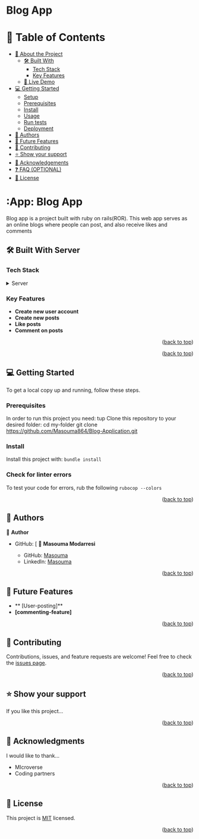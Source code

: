 <a name="readme-top"></a>

<h1>Blog App</h1>

<!-- TABLE OF CONTENTS -->
# :green_book: Table of Contents
- [:book: About the Project](#about-project)
  - [:hammer_and_wrench: Built With](#built-with)
    - [Tech Stack](#tech-stack)
    - [Key Features](#key-features)
  - [:rocket: Live Demo](#live-demo)
- [:computer: Getting Started](#getting-started)
  - [Setup](#setup)
  - [Prerequisites](#prerequisites)
  - [Install](#install)
  - [Usage](#usage)
  - [Run tests](#run-tests)
  - [Deployment](#triangular_flag_on_post-deployment)
- [:busts_in_silhouette: Authors](#authors)
- [:telescope: Future Features](#future-features)
- [:handshake: Contributing](#contributing)
- [:star:️ Show your support](#support)
- [:pray: Acknowledgements](#acknowledgements)
- [:question: FAQ (OPTIONAL)](#faq)
- [:memo: License](#license)

<!-- PROJECT DESCRIPTION -->

# :App: Blog App <a name="about-project"></a>
Blog app is a project built with ruby on rails(ROR). This web app serves as an online blogs where people can post,  and also receive likes and comments 

## :hammer_and_wrench: Built With <a name="built-with">Server</a>
### Tech Stack <a name="tech-stack"></a>
<details>
  <summary>Server</summary>
  <ul>
    <li><a href="https://expressjs.com/">Ruby</a></li>
  </ul>
</details>

<!-- Features -->

### Key Features <a name="key-features"></a>
- **Create new user account**
- **Create new posts**
- **Like posts**
- **Comment on posts**

<p align="right">(<a href="#readme-top">back to top</a>)</p>
<p align="right">(<a href="#readme-top">back to top</a>)</p>

<!-- GETTING STARTED -->

## :computer: Getting Started <a name="getting-started"></a>
To get a local copy up and running, follow these steps.
### Prerequisites
In order to run this project you need:
tup
Clone this repository to your desired folder:
  cd my-folder
  git clone https://github.com/Masouma864/Blog-Application.git
### Install
Install this project with: `bundle install`
### Check for linter errors
To test your code for errors, rub the following
`rubocop --colors`
<p align="right">(<a href="#readme-top">back to top</a>)</p>

<!-- AUTHORS -->

## :busts_in_silhouette: Authors <a name="authors"></a>
:bust_in_silhouette: **Author**
- GitHub: [
 👤 **Masouma Modarresi**

  - GitHub: [Masouma](https://github.com/Masouma864)
  - LinkedIn: [Masouma](linkedin.com/in/masouma-modarresi/)

<p align="right">(<a href="#readme-top">back to top</a>)</p>

<!-- FUTURE FEATURES -->

## :telescope: Future Features <a name="future-features"></a>
-  ** [User-posting]**
-  **[commenting-feature]**

<p align="right">(<a href="#readme-top">back to top</a>)</p>

<!-- CONTRIBUTING -->

## :handshake: Contributing <a name="contributing"></a>
Contributions, issues, and feature requests are welcome!
Feel free to check the [issues page](../../issues/).

<p align="right">(<a href="#readme-top">back to top</a>)</p>

<!-- SUPPORT -->

## :star:️ Show your support <a name="support"></a>
If you like this project...
<p align="right">(<a href="#readme-top">back to top</a>)</p>

<!-- ACKNOWLEDGEMENTS -->

## :pray: Acknowledgments <a name="acknowledgements"></a>
I would like to thank...
- MIcroverse
- Coding partners
<p align="right">(<a href="#readme-top">back to top</a>)</p>


## 📝 License <a name="license"></a>

This project is [MIT](./LICENSE.txt) licensed.

<p align="right">(<a href="#readme-top">back to top</a>)</p>
